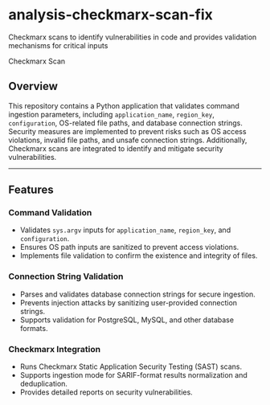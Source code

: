 # analysis-checkmarx-scan-fix
Checkmarx scans to identify vulnerabilities in code and provides validation mechanisms for critical inputs

Checkmarx Scan

## Overview
This repository contains a Python application that validates command ingestion parameters, including `application_name`, `region_key`, `configuration`, OS-related file paths, and database connection strings. Security measures are implemented to prevent risks such as OS access violations, invalid file paths, and unsafe connection strings. Additionally, Checkmarx scans are integrated to identify and mitigate security vulnerabilities.

---

## Features
### Command Validation
- Validates `sys.argv` inputs for `application_name`, `region_key`, and `configuration`.
- Ensures OS path inputs are sanitized to prevent access violations.
- Implements file validation to confirm the existence and integrity of files.

### Connection String Validation
- Parses and validates database connection strings for secure ingestion.
- Prevents injection attacks by sanitizing user-provided connection strings.
- Supports validation for PostgreSQL, MySQL, and other database formats.

### Checkmarx Integration
- Runs Checkmarx Static Application Security Testing (SAST) scans.
- Supports ingestion mode for SARIF-format results normalization and deduplication.
- Provides detailed reports on security vulnerabilities.